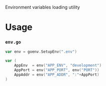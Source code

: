 Environment variables loading utility

# Usage

### **`env.go`**

```go
var env = goenv.SetupEnv(".env")

var (
    AppEnv  = env("APP_ENV", "development")
    AppPort = env("APP_PORT", env("PORT"))
    AppAddr = env("APP_ADDR", ":"+AppPort)
)
```